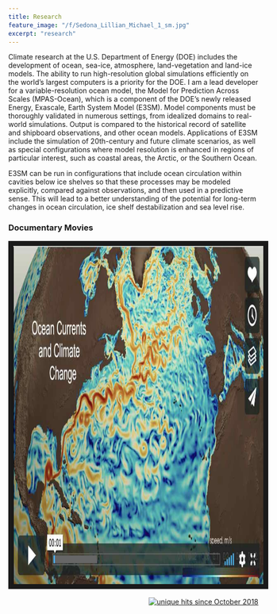 ```yaml
---
title: Research
feature_image: "/f/Sedona_Lillian_Michael_1_sm.jpg"
excerpt: "research"
---
```


<p>Climate research at the U.S. Department of Energy (DOE) includes the development of ocean, sea-ice, atmosphere, land-vegetation and land-ice models.  The ability to run high-resolution global simulations efficiently on the world’s largest computers is a priority for the DOE.  I am a lead developer for a variable-resolution ocean model, the Model for Prediction Across Scales (MPAS-Ocean), which is a component of the DOE’s newly released Energy, Exascale, Earth System Model (E3SM).  Model components must be thoroughly validated in numerous settings, from idealized domains to real-world simulations.  Output is compared to the historical record of satellite and shipboard observations, and other ocean models.  Applications of E3SM include the simulation of 20th-century and future climate scenarios, as well as special configurations where model resolution is enhanced in regions of particular interest, such as coastal areas, the Arctic, or the Southern Ocean.</p>

<p>E3SM can be run in configurations that include ocean circulation within cavities below ice shelves so that these processes may be modeled explicitly, compared against observations, and then used in a predictive sense. This will lead to a better understanding of the potential for long-term changes in ocean circulation, ice shelf destabilization and sea level rise.</p> 

### Documentary Movies
<a href="https://vimeo.com/163052839"
 target="_blank"><img src="f/ocean_currents_and_climate_change.jpg"
 alt="Ocean currents and climate change" width="1212" height="682" border="10" /></a>


<p align="right">
<a href="http://www.hitwebcounter.com">
<img src="http://hitwebcounter.com/counter/counter.php?page=6998015&style=0006&nbdigits=4&type=ip&initCount=0" title="unique hits since October 2018" border="0"></a>






































